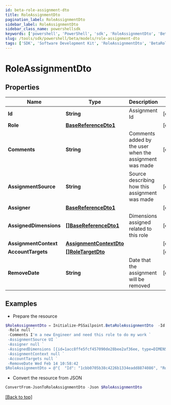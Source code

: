 ```yaml
---
id: beta-role-assignment-dto
title: RoleAssignmentDto
pagination_label: RoleAssignmentDto
sidebar_label: RoleAssignmentDto
sidebar_class_name: powershellsdk
keywords: ['powershell', 'PowerShell', 'sdk', 'RoleAssignmentDto', 'BetaRoleAssignmentDto'] 
slug: /tools/sdk/powershell/beta/models/role-assignment-dto
tags: ['SDK', 'Software Development Kit', 'RoleAssignmentDto', 'BetaRoleAssignmentDto']
---
```



# RoleAssignmentDto

## Properties

Name | Type | Description | Notes
------------ | ------------- | ------------- | -------------
**Id** | **String** | Assignment Id | [optional] 
**Role** | [**BaseReferenceDto1**](base-reference-dto1) |  | [optional] 
**Comments** | **String** | Comments added by the user when the assignment was made | [optional] 
**AssignmentSource** | **String** | Source describing how this assignment was made | [optional] 
**Assigner** | [**BaseReferenceDto1**](base-reference-dto1) |  | [optional] 
**AssignedDimensions** | [**[]BaseReferenceDto1**](base-reference-dto1) | Dimensions assigned related to this role | [optional] 
**AssignmentContext** | [**AssignmentContextDto**](assignment-context-dto) |  | [optional] 
**AccountTargets** | [**[]RoleTargetDto**](role-target-dto) |  | [optional] 
**RemoveDate** | **String** | Date that the assignment will be removed | [optional] 

## Examples

- Prepare the resource
```powershell
$RoleAssignmentDto = Initialize-PSSailpoint.BetaRoleAssignmentDto  -Id 1cbb0705b38c4226b1334eadd8874086 `
 -Role null `
 -Comments I'm a new Engineer and need this role to do my work `
 -AssignmentSource UI `
 -Assigner null `
 -AssignedDimensions [{id=1acc8ffe5fcf457090de28bee2af36ee, type=DIMENSION, name=Northeast region}] `
 -AssignmentContext null `
 -AccountTargets null `
 -RemoveDate Wed Feb 14 10:58:42
$RoleAssignmentDto = @"{  "Id": "1cbb0705b38c4226b1334eadd8874086", "Role": null, "Comments": "I'm a new Engineer and need this role to do my work", "AssignmentSource": "UI", "Assigner": null, "AssignedDimensions": [{"id": "1acc8ffe5fcf457090de28bee2af36ee", "type": "DIMENSION", "name":"Northeast region"}], "AssignmentContext": null, "AccountTargets": null, "RemoveDate": "Wed Feb 14 10:58:42" }"@
```

- Convert the resource from JSON
```powershell
ConvertFrom-JsonToRoleAssignmentDto -Json $RoleAssignmentDto
```


[[Back to top]](#) 

